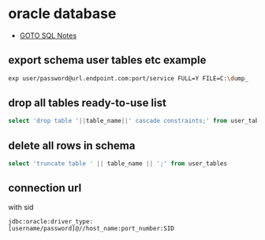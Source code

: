 # oracle database

+ [GOTO SQL Notes](readme.md)

## export schema user tables etc example

```bash
exp user/password@url.endpoint.com:port/service FULL=Y FILE=C:\dump_
```

## drop all tables ready-to-use list

```sql
select 'drop table '||table_name||' cascade constraints;' from user_tables;
```

## delete all rows in schema

```sql
select 'truncate table ' || table_name || ';' from user_tables
```

## connection url

with sid

```jdbc:oracle:driver_type:[username/password]@//host_name:port_number:SID```

